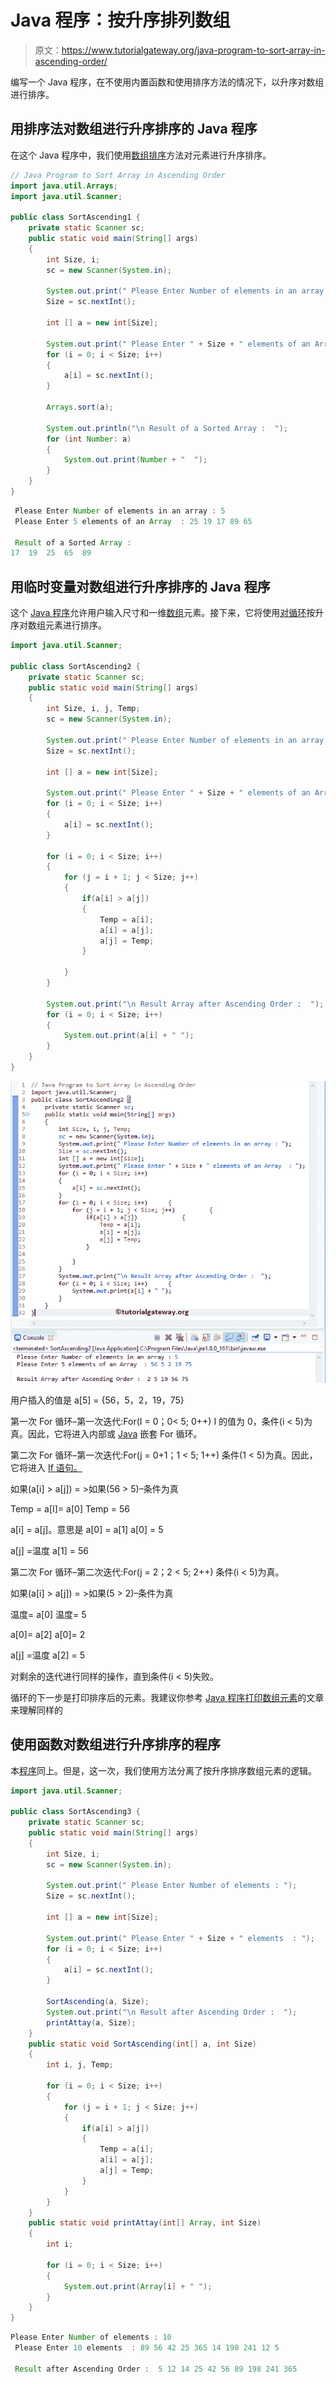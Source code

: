 # Java 程序：按升序排列数组

> 原文：<https://www.tutorialgateway.org/java-program-to-sort-array-in-ascending-order/>

编写一个 Java 程序，在不使用内置函数和使用排序方法的情况下，以升序对数组进行排序。

## 用排序法对数组进行升序排序的 Java 程序

在这个 Java 程序中，我们使用[数组排序](https://www.tutorialgateway.org/java-array-sort/)方法对元素进行升序排序。

```java
// Java Program to Sort Array in Ascending Order
import java.util.Arrays;
import java.util.Scanner;

public class SortAscending1 {
	private static Scanner sc;
	public static void main(String[] args) 
	{
		int Size, i;
		sc = new Scanner(System.in);

		System.out.print(" Please Enter Number of elements in an array : ");
		Size = sc.nextInt();	

		int [] a = new int[Size];

		System.out.print(" Please Enter " + Size + " elements of an Array  : ");
		for (i = 0; i < Size; i++)
		{
			a[i] = sc.nextInt();
		}

		Arrays.sort(a);

		System.out.println("\n Result of a Sorted Array :  ");
		for (int Number: a)
		{
			System.out.print(Number + "  ");
		}
	}
}
```

```java
 Please Enter Number of elements in an array : 5
 Please Enter 5 elements of an Array  : 25 19 17 89 65

 Result of a Sorted Array :  
17  19  25  65  89 
```

## 用临时变量对数组进行升序排序的 Java 程序

这个 [Java 程序](https://www.tutorialgateway.org/learn-java-programs/)允许用户输入尺寸和一维[数组](https://www.tutorialgateway.org/java-array/)元素。接下来，它将使用[对循环](https://www.tutorialgateway.org/java-for-loop/)按升序对数组元素进行排序。

```java
import java.util.Scanner;

public class SortAscending2 {
	private static Scanner sc;
	public static void main(String[] args) 
	{
		int Size, i, j, Temp;
		sc = new Scanner(System.in);

		System.out.print(" Please Enter Number of elements in an array : ");
		Size = sc.nextInt();	

		int [] a = new int[Size];

		System.out.print(" Please Enter " + Size + " elements of an Array  : ");
		for (i = 0; i < Size; i++)
		{
			a[i] = sc.nextInt();
		}

		for (i = 0; i < Size; i++)
		{
			for (j = i + 1; j < Size; j++)
			{
				if(a[i] > a[j])
				{
					Temp = a[i];
					a[i] = a[j];
					a[j] = Temp;
				}

			}
		}

		System.out.print("\n Result Array after Ascending Order :  ");
		for (i = 0; i < Size; i++)
		{
			System.out.print(a[i] + " ");
		}
	}
}
```

![Java Program to Sort Array in Ascending Order 2](img/8f7428335398b2a1c53c6819925a8fae.png)

用户插入的值是 a[5] = {56，5，2，19，75}

第一次 For 循环–第一次迭代:For(I = 0；0< 5; 0++)
I 的值为 0，条件(i < 5)为真。因此，它将进入内部或 [Java](https://www.tutorialgateway.org/java-tutorial/) 嵌套 For 循环。

第二次 For 循环–第一次迭代:For(j = 0+1；1 < 5; 1++)
条件(1 < 5)为真。因此，它将进入 [If 语句。](https://www.tutorialgateway.org/java-if-statement/)

如果(a[i] > a[j]) = >如果(56 > 5)–条件为真

Temp = a[I]= a[0]
Temp = 56

a[i] = a[j]。意思是 a[0] = a[1]
a[0] = 5

a[j] =温度
a[1] = 56

第二次 For 循环–第二次迭代:For(j = 2；2 < 5; 2++)
条件(i < 5)为真。

如果(a[i] > a[j]) = >如果(5 > 2)–条件为真

温度= a[0]
温度= 5

a[0]= a[2]
a[0]= 2

a[j] =温度
a[2] = 5

对剩余的迭代进行同样的操作，直到条件(i < 5)失败。

循环的下一步是打印排序后的元素。我建议你参考 [Java 程序打印数组元素](https://www.tutorialgateway.org/java-program-to-print-array-elements/)的文章来理解同样的

## 使用函数对数组进行升序排序的程序

本[程序](https://www.tutorialgateway.org/learn-java-programs/)同上。但是，这一次，我们使用方法分离了按升序排序数组元素的逻辑。

```java
import java.util.Scanner;

public class SortAscending3 {
	private static Scanner sc;
	public static void main(String[] args) 
	{
		int Size, i;
		sc = new Scanner(System.in);

		System.out.print(" Please Enter Number of elements : ");
		Size = sc.nextInt();	

		int [] a = new int[Size];

		System.out.print(" Please Enter " + Size + " elements  : ");
		for (i = 0; i < Size; i++)
		{
			a[i] = sc.nextInt();
		}

		SortAscending(a, Size);
		System.out.print("\n Result after Ascending Order :  ");
		printAttay(a, Size);
	}
	public static void SortAscending(int[] a, int Size)
	{
		int i, j, Temp;

		for (i = 0; i < Size; i++)
		{
			for (j = i + 1; j < Size; j++)
			{
				if(a[i] > a[j])
				{
					Temp = a[i];
					a[i] = a[j];
					a[j] = Temp;
				}			
			}
		}	
	}
	public static void printAttay(int[] Array, int Size)
	{
		int i;

		for (i = 0; i < Size; i++)
		{
			System.out.print(Array[i] + " ");
		}
	}
}
```

```java
Please Enter Number of elements : 10
 Please Enter 10 elements  : 89 56 42 25 365 14 198 241 12 5

 Result after Ascending Order :  5 12 14 25 42 56 89 198 241 365 
```